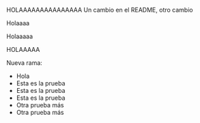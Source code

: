 HOLAAAAAAAAAAAAAAA
Un cambio en el README, otro cambio

Holaaaa


Holaaaaa

HOLAAAAA

Nueva rama:

- Hola
- Esta es la prueba
- Esta es la prueba
- Esta es la prueba
- Otra prueba más
- Otra prueba más